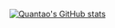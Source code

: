 <p align="center">
  <a href="https://github.com/quantaosun/github-readme-stats">
    <img src="https://github-readme-stats.vercel.app/api?username=quantaosun" alt="Quantao's GitHub stats">
  </a>
</p>




